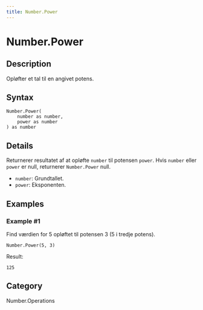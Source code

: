 ```yaml
---
title: Number.Power
---
```


# Number.Power


## Description

Opløfter et tal til en angivet potens.


## Syntax

```powerquery
Number.Power(
    number as number,
    power as number
) as number
```


## Details

Returnerer resultatet af at opløfte <code>number</code> til potensen <code>power</code>.    Hvis <code>number</code> eller <code>power</code> er null, returnerer <code>Number.Power</code> null.      <ul>        <li><code>number</code>: Grundtallet.</li>        <li><code>power</code>: Eksponenten.</li>      </ul>


## Examples

### Example #1 
Find værdien for 5 opløftet til potensen 3 (5 i tredje potens).
```powerquery
Number.Power(5, 3)
```

Result: 
```powerquery
125
```




## Category
Number.Operations
